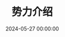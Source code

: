 ---
title: 势力介绍
date: 2024-05-27 00:00:00
type: faction
layout: faction-list
description: 这片大陆上存在着多个重要的势力，它们各自在不同的领域发挥着重要作用，共同维持着世界的平衡与发展。
---